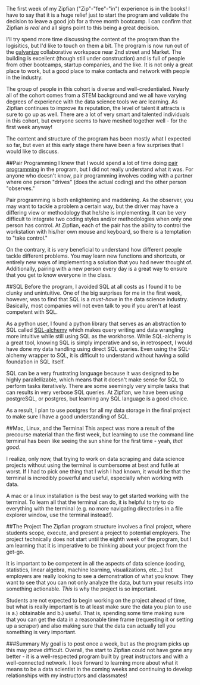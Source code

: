 The first week of my Zipfian ("Zip"-"fee"-"in") experience is in the books! I have to say that it is a huge relief just to start the program and validate the decision to leave a good job for a three month bootcamp. I can confirm that Zipfian *is real* and all signs point to this being a great decision. 

I'll try spend more time discussing the content of the program than the logisitics, but I'd like to touch on them a bit. The program is now run out of the [galvanize](http://www.galvanize.it/) collaborative workspace near 2nd street and Market. The building is excellent (though still under construction) and is full of people from other bootcamps, startup companies, and the like. It is not only a great place to work, but a good place to make contacts and network with people in the industry. 

The group of people in this cohort is diverse and well-credentialed. Nearly all of the cohort comes from a STEM background and we all have varying degrees of experience with the data science tools we are learning. As Zipfian continues to improve its reputation, the level of talent it attracts is sure to go up as well. There are a lot of very smart and talented individuals in this cohort, but everyone seems to have meshed together well - for the first week anyway!

The content and structure of the program has been mostly what I expected so far, but even at this early stage there have been a few surprises that I would like to discuss.

##Pair Programming
I knew that I would spend a lot of time doing [pair programming](en.wikipedia.org/wiki/Pair_programming) in the program, but I did not really understand what it was. For anyone who doesn't know, pair programming involves coding with a partner where one person "drives" (does the actual coding) and the other person "observes." 

Pair programming is both enlightening and maddening. As the observer, you may want to tackle a problem a certain way, but the driver may have a differing view or methodology that he/she is implementing. It can be very difficult to integrate two coding styles and/or methodologies when only one person has control. At Zipfian, each of the pair has the ability to control the workstation with his/her own mouse and keyboard, so there is a temptation to "take control."

On the contrary, it is very beneficial to understand how different people tackle different problems. You may learn new functions and shortcuts, or entirely new ways of implementing a solution that you had never thought of. Additionally, pairing with a new person every day is a great way to ensure that you get to know everyone in the class.

##SQL
Before the program, I avoided SQL at all costs as I found it to be clunky and unintuitive. One of the big surprises for me in the first week, however, was to find that SQL is a *must-have* in the data science industry. Basically, most companies will not even talk to you if you aren't at least competent with SQL.

As a python user, I found a python library that serves as an abstraction to SQL called [SQL-alchemy](http://www.sqlalchemy.org/) which makes query writing and data wrangling more intuitive while still using SQL as the workhorse.  While SQL-alchemy is a great tool, knowing SQL is simply imperative and so, in retrospect, I would have done my data handling using direct SQL queries. Even using the SQL-alchemy wrapper to SQL, it is difficult to understand without having a solid foundation in SQL itself.

SQL can be a very frustrating language because it was designed to be highly parallellizable, which means that it doesn't make sense for SQL to perform tasks iteratively. There are some seemingly very simple tasks that can results in very verbose SQL queries. At Zipfian, we have been using postgreSQL, or postgres, but learning any SQL language is a good choice. 

As a result, I plan to use postgres for all my data storage in the final project to make sure I have a good understanding of SQL. 

##Mac, Linux, and the Terminal
This aspect was more a result of the precourse material than the first week, but learning to use the command line terminal has been like seeing the sun shine for the first time - yeah, *that good*. 

I realize, only now, that trying to work on data scraping and data science projects without using the terminal is cumbersome at best and futile at worst. If I had to pick one thing that I wish I had known, it would be that the terminal is incredibly powerful and useful, especially when working with data. 

A mac or a linux installation is the best way to get started working with the terminal. To learn all that the terminal can do, it is helpful to try to do everything with the terminal (e.g. no more navigating directories in a file explorer window, use the terminal instead!).

##The Project
The Zipfian program structure involves a final project, where students scope, execute, and present a project to potential employers. The project technically does not start until the eighth week of the program, but I am learning that it is imperative to be thinking about your project from the get-go. 

It is important to be competent in all the aspects of data science (coding, statistics, linear algebra, machine learning, visualizations, etc...) but employers are really looking to see a demonstration of what you know. They want to see that you can not only analyze the data, but turn your results into something actionable. *This* is why the project is so important.

Students are not expected to begin working on the project ahead of time, but what is really important is to at least make sure the data you plan to use is a.) obtainable and b.) useful. That is, spending some time making sure that you can get the data in a reasonable time frame (requesting it or setting up a scraper) and also making sure that the data can actually tell you something is very important.

###Summary
My goal is to post once a week, but as the program picks up this may prove difficult. Overall, the start to Zipfian could not have gone any better - it is a well-respected program built by great instructors and with a well-connected network. I look forward to learning more about what it means to be a data scientist in the coming weeks and continuing to develop relationships with my instructors and classmates!